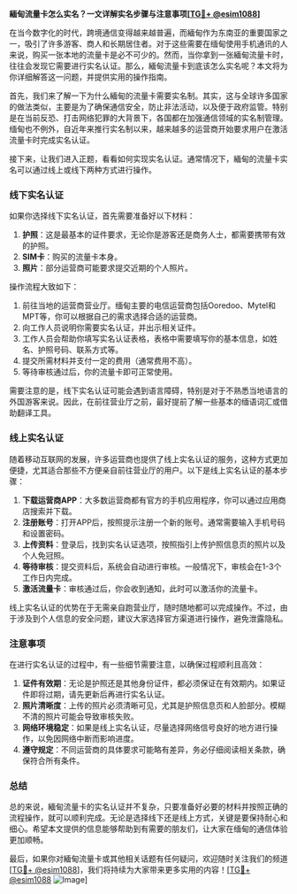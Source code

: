 **緬甸流量卡怎么实名？一文详解实名步骤与注意事项[[TG💪+ @esim1088](https://t.me/s/esim1088)]**

在当今数字化的时代，跨境通信变得越来越普遍，而緬甸作为东南亚的重要国家之一，吸引了许多游客、商人和长期居住者。对于这些需要在缅甸使用手机通讯的人来说，购买一张本地的流量卡是必不可少的。然而，当你拿到一张緬甸流量卡时，往往会发现它需要进行实名认证。那么，緬甸流量卡到底该怎么实名呢？本文将为你详细解答这一问题，并提供实用的操作指南。

首先，我们来了解一下为什么緬甸的流量卡需要实名制。其实，这与全球许多国家的做法类似，主要是为了确保通信安全，防止非法活动，以及便于政府监管。特别是在当前反恐、打击网络犯罪的大背景下，各国都在加强通信领域的实名制管理。缅甸也不例外，自近年来推行实名制以来，越来越多的运营商开始要求用户在激活流量卡时完成实名认证。

接下来，让我们进入正题，看看如何实现实名认证。通常情况下，緬甸的流量卡实名可以通过线上或线下两种方式进行操作。

### 线下实名认证

如果你选择线下实名认证，首先需要准备好以下材料：

1. **护照**：这是最基本的证件要求，无论你是游客还是商务人士，都需要携带有效的护照。
2. **SIM卡**：购买的流量卡本身。
3. **照片**：部分运营商可能要求提交近期的个人照片。

操作流程大致如下：

1. 前往当地的运营商营业厅。缅甸主要的电信运营商包括Ooredoo、Mytel和MPT等，你可以根据自己的需求选择合适的运营商。
2. 向工作人员说明你需要实名认证，并出示相关证件。
3. 工作人员会帮助你填写实名认证表格，表格中需要填写你的基本信息，如姓名、护照号码、联系方式等。
4. 提交所需材料并支付一定的费用（通常费用不高）。
5. 等待审核通过后，你的流量卡即可正常使用。

需要注意的是，线下实名认证可能会遇到语言障碍，特别是对于不熟悉当地语言的外国游客来说。因此，在前往营业厅之前，最好提前了解一些基本的缅语词汇或借助翻译工具。

### 线上实名认证

随着移动互联网的发展，许多运营商也提供了线上实名认证的服务，这种方式更加便捷，尤其适合那些不方便亲自前往营业厅的用户。以下是线上实名认证的基本步骤：

1. **下载运营商APP**：大多数运营商都有官方的手机应用程序，你可以通过应用商店搜索并下载。
2. **注册账号**：打开APP后，按照提示注册一个新的账号。通常需要输入手机号码和设置密码。
3. **上传资料**：登录后，找到实名认证选项，按照指引上传护照信息页的照片以及个人免冠照。
4. **等待审核**：提交资料后，系统会自动进行审核。一般情况下，审核会在1-3个工作日内完成。
5. **激活流量卡**：审核通过后，你会收到通知，此时可以激活你的流量卡。

线上实名认证的优势在于无需亲自跑营业厅，随时随地都可以完成操作。不过，由于涉及到个人信息的安全问题，建议大家选择官方渠道进行操作，避免泄露隐私。

### 注意事项

在进行实名认证的过程中，有一些细节需要注意，以确保过程顺利且高效：

1. **证件有效期**：无论是护照还是其他身份证件，都必须保证在有效期内。如果证件即将过期，请先更新后再进行实名认证。
2. **照片清晰度**：上传的照片必须清晰可见，尤其是护照信息页和人脸部分。模糊不清的照片可能会导致审核失败。
3. **网络环境稳定**：如果是线上实名认证，尽量选择网络信号良好的地方进行操作，以免因网络中断而影响进度。
4. **遵守规定**：不同运营商的具体要求可能略有差异，务必仔细阅读相关条款，确保符合所有条件。

### 总结

总的来说，緬甸流量卡的实名认证并不复杂，只要准备好必要的材料并按照正确的流程操作，就可以顺利完成。无论是选择线下还是线上方式，关键是要保持耐心和细心。希望本文提供的信息能够帮助到有需要的朋友们，让大家在缅甸的通信体验更加顺畅。

最后，如果你对緬甸流量卡或其他相关话题有任何疑问，欢迎随时关注我们的频道[[TG💪+ @esim1088](https://t.me/s/esim1088)]，我们将持续为大家带来更多实用的内容！[[TG💪+ @esim1088](https://t.me/s/esim1088) ![Image](https://i.postimg.cc/4NQfJmqS/Snipaste-2025-05-13-00-14-12.png)]